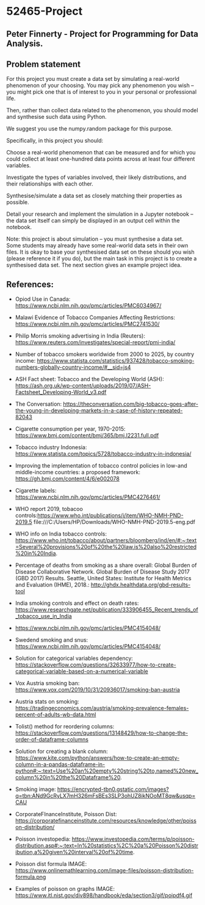 # 52465-Project

## Peter Finnerty - Project for Programming for Data Analysis.

## Problem statement
For this project you must create a data set by simulating a real-world phenomenon of your choosing. You may pick any phenomenon you wish – you might pick one that is of interest to you in your personal or professional life.

Then, rather than collect data related to the phenomenon, you should model and synthesise such data using Python.

We suggest you use the numpy.random package for this purpose.

Specifically, in this project you should:

Choose a real-world phenomenon that can be measured and for which you could collect at least one-hundred data points across at least four different variables.

Investigate the types of variables involved, their likely distributions, and their relationships with each other.

Synthesise/simulate a data set as closely matching their properties as possible.

Detail your research and implement the simulation in a Jupyter notebook – the data set itself can simply be displayed in an output cell within the notebook.

Note:
this project is about simulation – you must synthesise a data set. Some students may already have some real-world data sets in their own files. It is okay to base your synthesised data set on these should you wish (please reference it if you do), but the main task in this project is to create a synthesised data set. The next section gives an example project idea. 


## References:

* Opiod Use in Canada: https://www.ncbi.nlm.nih.gov/pmc/articles/PMC6034967/

* Malawi Evidence of Tobacco Companies Affecting Restrictions: https://www.ncbi.nlm.nih.gov/pmc/articles/PMC2741530/

* Philip Morris smoking advertising in India (Reuters): https://www.reuters.com/investigates/special-report/pmi-india/

* Number of tobacco smokers worldwide from 2000 to 2025, by country income: https://www.statista.com/statistics/937428/tobacco-smoking-numbers-globally-country-income/#__sid=js4

* ASH Fact sheet: Tobacco and the Developing World (ASH): https://ash.org.uk/wp-content/uploads/2019/07/ASH-Factsheet_Developing-World_v3.pdf

* The Conversation: https://theconversation.com/big-tobacco-goes-after-the-young-in-developing-markets-in-a-case-of-history-repeated-82043

* Cigarette consumption per year, 1970-2015: https://www.bmj.com/content/bmj/365/bmj.l2231.full.pdf

* Tobacco industry Indonesia: https://www.statista.com/topics/5728/tobacco-industry-in-indonesia/

* Improving the implementation of tobacco control policies in low-and middle-income countries: a proposed framework: https://gh.bmj.com/content/4/6/e002078

* Cigarette labels: https://www.ncbi.nlm.nih.gov/pmc/articles/PMC4276461/

* WHO report 2019, tobacoo controls:https://www.who.int/publications/i/item/WHO-NMH-PND-2019.5   file:///C:/Users/HP/Downloads/WHO-NMH-PND-2019.5-eng.pdf

* WHO info on India tobacco controls: https://www.who.int/tobacco/about/partners/bloomberg/ind/en/#:~:text=Several%20provisions%20of%20the%20law,is%20also%20restricted%20in%20India.

* Percentage of deaths from smoking as a share overall: Global Burden of Disease Collaborative Network. Global Burden of Disease Study 2017 (GBD 2017) Results. Seattle, United States: Institute for Health Metrics and Evaluation (IHME), 2018.: http://ghdx.healthdata.org/gbd-results-tool

* India smoking controls and effect on death rates: https://www.researchgate.net/publication/333906455_Recent_trends_of_tobacco_use_in_India

* https://www.ncbi.nlm.nih.gov/pmc/articles/PMC4154048/

* Swedend smoking and snus: https://www.ncbi.nlm.nih.gov/pmc/articles/PMC4154048/

* Solution for categorical variables dependency: https://stackoverflow.com/questions/32633977/how-to-create-categorical-variable-based-on-a-numerical-variable

* Vox Austria smoking ban: https://www.vox.com/2019/10/31/20936017/smoking-ban-austria

* Austria stats on smoking: https://tradingeconomics.com/austria/smoking-prevalence-females-percent-of-adults-wb-data.html

* Tolist() method for reordering columns: https://stackoverflow.com/questions/13148429/how-to-change-the-order-of-dataframe-columns

* Solution for creating a blank column: https://www.kite.com/python/answers/how-to-create-an-empty-column-in-a-pandas-dataframe-in-python#:~:text=Use%20an%20empty%20string%20to,named%20new_column%20in%20the%20Dataframe%20.

* Smoking image: https://encrypted-tbn0.gstatic.com/images?q=tbn:ANd9GcRyLX7mH326mFsBEs3SLP3ohUZ8ikNOoMT8qw&usqp=CAU

* CorporateFInanceInstitute, Poisson Dist: https://corporatefinanceinstitute.com/resources/knowledge/other/poisson-distribution/

* Poisson investopedia: https://www.investopedia.com/terms/p/poisson-distribution.asp#:~:text=In%20statistics%2C%20a%20Poisson%20distribution,a%20given%20interval%20of%20time.

* Poisson dist formula IMAGE: https://www.onlinemathlearning.com/image-files/poisson-distribution-formula.png

* Examples of poisson on graphs IMAGE: https://www.itl.nist.gov/div898/handbook/eda/section3/gif/poipdf4.gif